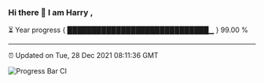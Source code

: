 ### Hi there 👋 I am Harry , 

⏳ Year progress { █████████████████████████████▁ } 99.00 %

---

⏰ Updated on Tue, 28 Dec 2021 08:11:36 GMT

![Progress Bar CI](https://github.com/duykhang68/duykhang68/workflows/Progress%20Bar%20CI/badge.svg)
